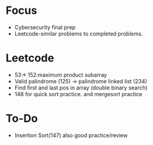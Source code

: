 # Focus
- Cybersecurity final prep
- Leetcode-similar problems to completed problems.

# Leetcode 
- 53-> 152:maximum product subarray
- Valid palindrome (125) -> palindrome linked list (234)
- Find first and last pos in array (double binary search)
- 148 for quick sort practice. and mergesort practice

# To-Do
- Insertion Sort(147) also good practice/review